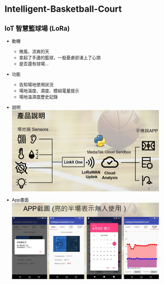 # Intelligent-Basketball-Court

## IoT 智慧籃球場 (LoRa)  
* 動機
  * 微風、涼爽的天  
  * 拿起了手邊的籃球，一股憂慮卻湧上了心頭  
  * 是否還有球場…  
* 功能
  * 告知場地使用狀況  
  * 場地溫度、濕度、模組電量提示  
  * 場地溫濕度歷史記錄   

* 說明
![GITHUB]( https://github.com/vi8249/Intelligent-Basketball-Court/blob/master/01.jpg)

* App畫面
![GITHUB]( https://github.com/vi8249/Intelligent-Basketball-Court/blob/master/02.jpg)
